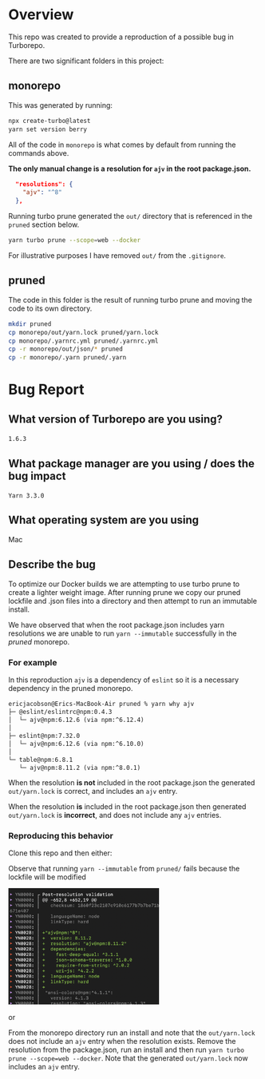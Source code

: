 # Overview

This repo was created to provide a reproduction of a possible bug in Turborepo.

There are two significant folders in this project:

## monorepo

This was generated by running:

```bash
npx create-turbo@latest
yarn set version berry
```

All of the code in `monorepo` is what comes by default from running the commands above.

**The only manual change is a resolution for `ajv` in the root package.json.**

```json
  "resolutions": {
    "ajv": "^8"
  },
```

Running turbo prune generated the `out/` directory that is referenced in the `pruned` section below.

```bash
yarn turbo prune --scope=web --docker
```

For illustrative purposes I have removed `out/` from the `.gitignore`.

## pruned

The code in this folder is the result of running turbo prune and moving the code to its own directory.

```bash
mkdir pruned
cp monorepo/out/yarn.lock pruned/yarn.lock
cp monorepo/.yarnrc.yml pruned/.yarnrc.yml
cp -r monorepo/out/json/* pruned
cp -r monorepo/.yarn pruned/.yarn
```

# Bug Report

## What version of Turborepo are you using?

`1.6.3`

## What package manager are you using / does the bug impact

`Yarn 3.3.0`

## What operating system are you using

Mac

## Describe the bug

To optimize our Docker builds we are attempting to use turbo prune to create a lighter weight image. After running prune we copy our pruned lockfile and .json files into a directory and then attempt to run an immutable install.

We have observed that when the root package.json includes yarn resolutions we are unable to run `yarn --immutable` successfully in the _pruned_ monorepo.

### For example

In this reproduction `ajv` is a dependency of `eslint` so it is a necessary dependency in the pruned monorepo.

```
ericjacobson@Erics-MacBook-Air pruned % yarn why ajv
├─ @eslint/eslintrc@npm:0.4.3
│  └─ ajv@npm:6.12.6 (via npm:^6.12.4)
│
├─ eslint@npm:7.32.0
│  └─ ajv@npm:6.12.6 (via npm:^6.10.0)
│
└─ table@npm:6.8.1
   └─ ajv@npm:8.11.2 (via npm:^8.0.1)
```

When the resolution **is not** included in the root package.json the generated `out/yarn.lock` is correct, and includes an `ajv` entry.

When the resolution **is** included in the root package.json then generated `out/yarn.lock` is **incorrect**, and does not include any `ajv` entries.

### Reproducing this behavior

Clone this repo and then either:

Observe that running `yarn --immutable` from `pruned/` fails because the lockfile will be modified

<img src="screenshots/yarn-output.png" alt="yarn output" width="60%"/>

or

From the monorepo directory run an install and note that the `out/yarn.lock` does not include an `ajv` entry when the resolution exists. Remove the resolution from the package.json, run an install and then run `yarn turbo prune --scope=web --docker`. Note that the generated `out/yarn.lock` now includes an `ajv` entry.
